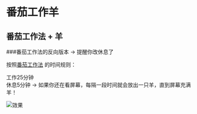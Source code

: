 # 番茄工作羊
## 番茄工作法 + 羊

###番茄工作法的反向版本 -> 提醒你改休息了

按照[番茄工作法](https://baike.baidu.com/item/番茄工作法/6353502) 的时间规则：

工作25分钟  
休息5分钟 -> 如果你还在看屏幕，每隔一段时间就会放出一只羊，直到屏幕充满羊！

![效果](src/pic/show.png)
